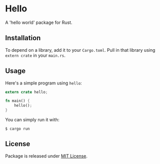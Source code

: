 # Hello

A 'hello world' package for Rust.

## Installation

To depend on a library, add it to your `Cargo.toml`.
Pull in that library using `extern crate` in your `main.rs`.

## Usage

Here's a simple program using `hello`:

```rust
extern crate hello;

fn main() {
    hello();
}
```

You can simply run it with:

    $ cargo run

## License

Package is released under [MIT License](http://www.opensource.org/licenses/MIT).
